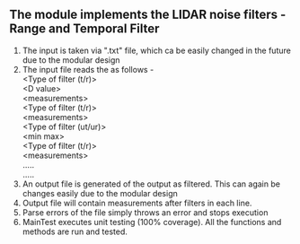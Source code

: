 
## The module implements the LIDAR noise filters - Range and Temporal Filter
1) The input is taken via ".txt" file, which ca be easily changed in the future due to the modular design
2) The input file reads the as follows -  
    &lt;Type of filter (t/r)&gt;  
    &lt;D value&gt;  
    &lt;measurements&gt;  
    &lt;Type of filter (t/r)&gt;  
    &lt;measurements&gt;  
    &lt;Type of filter (ut/ur)&gt;  
    &lt;min max&gt;  
    &lt;Type of filter (t/r)&gt;  
    &lt;measurements&gt;  
    .....  
    .....  
3) An output file is generated of the output as filtered. This can again be changes easily due to the modular design
4) Output file will contain measurements after filters in each line.
5) Parse errors of the file simply throws an error and stops execution
6) MainTest executes unit testing (100% coverage). All the functions and methods are run and tested.
